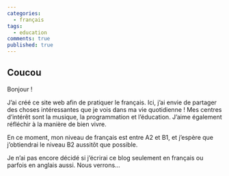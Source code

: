 ```yaml
---
categories:
  - français
tags:
  - education
comments: true
published: true
---
```


## Coucou

Bonjour !

J’ai créé ce site web afin de pratiquer le français. Ici, j’ai envie de partager des choses intéressantes que je vois dans ma vie quotidienne ! Mes centres d’intérêt sont la musique, la programmation et l’éducation. J’aime également réfléchir à la manière de bien vivre.

En ce moment, mon niveau de français est entre A2 et B1, et j’espère que j’obtiendrai le niveau B2 aussitôt que possible.

Je n’ai pas encore décidé si j’écrirai ce blog seulement en français ou parfois en anglais aussi. Nous verrons…